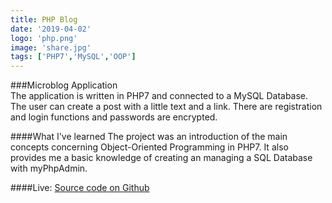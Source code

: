 ```yaml
---
title: PHP Blog
date: '2019-04-02'
logo: 'php.png'
image: 'share.jpg'
tags: ['PHP7','MySQL','OOP']
---
```


###Microblog Application 
<br>
The application is written in PHP7 and connected to a MySQL Database. 
The user can create a post with a little text and a link. 
There are registration and login functions and passwords are encrypted.

####What I've learned
The project was an introduction of the main concepts concerning Object-Oriented Programming in PHP7. 
It also provides me a basic knowledge of creating an managing a SQL Database with myPhpAdmin.


####Live: 
<a href="https://github.com/Rodegrafika/php.dev" target="_blank">Source code on Github</a>